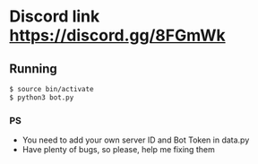 
# Discord link https://discord.gg/8FGmWk

## Running
```sh
$ source bin/activate
$ python3 bot.py
```
### PS
- You need to add your own server ID and Bot Token in data.py
- Have plenty of bugs, so please, help me fixing them 

